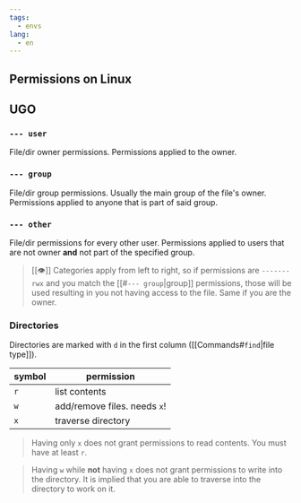 ```yaml
---
tags:
  - envs
lang:
  - en
---
```


## Permissions on Linux



## UGO

### `--- user`

File/dir owner permissions. Permissions applied to the owner.

### `--- group`

File/dir group permissions. Usually the main group of the file's owner. Permissions applied to anyone that is part of said group.

### `--- other`

File/dir permissions for every other user. Permissions applied to users that are not owner **and** not part of the specified group.

> [[👁️]] Categories apply from left to right, so if permissions are `-------rwx` and you match the [[#`--- group`|group]] permissions, those will be used resulting in you not having access to the file. Same if you are the owner.

### Directories

Directories are marked with `d` in the first column ([[Commands#`find`|file type]]).

| symbol | permission                   |
| ------ | ---------------------------- |
| `r`    | list contents                |
| `w`    | add/remove files. needs `x`! |
| `x`    | traverse directory           |

> Having only `x` does not grant permissions to read contents. You must have at least `r`.

> Having `w` while **not** having `x` does not grant permissions to write into the directory. It is implied that you are able to traverse into the directory to work on it.